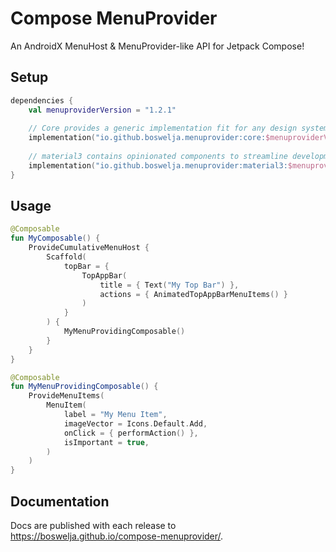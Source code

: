 # Compose MenuProvider

An AndroidX MenuHost & MenuProvider-like API for Jetpack Compose!

## Setup

```kt
dependencies {
    val menuproviderVersion = "1.2.1"
    
    // Core provides a generic implementation fit for any design system
    implementation("io.github.boswelja.menuprovider:core:$menuproviderVersion")
    
    // material3 contains opinionated components to streamline development
    implementation("io.github.boswelja.menuprovider:material3:$menuproviderVersion")
}
```

## Usage

```kotlin
@Composable
fun MyComposable() {
    ProvideCumulativeMenuHost {
        Scaffold(
            topBar = {
                TopAppBar(
                    title = { Text("My Top Bar") },
                    actions = { AnimatedTopAppBarMenuItems() }
                )
            }
        ) {
            MyMenuProvidingComposable()
        }
    }
}

@Composable
fun MyMenuProvidingComposable() {
    ProvideMenuItems(
        MenuItem(
            label = "My Menu Item",
            imageVector = Icons.Default.Add,
            onClick = { performAction() },
            isImportant = true,
        )
    )
}
```

## Documentation

Docs are published with each release to https://boswelja.github.io/compose-menuprovider/.

